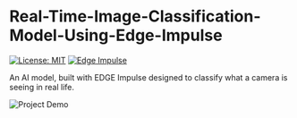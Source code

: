 # Real-Time-Image-Classification-Model-Using-Edge-Impulse

[![License: MIT](https://img.shields.io/badge/License-MIT-yellow.svg)](https://opensource.org/licenses/MIT)
[![Edge Impulse](https://img.shields.io/badge/Built%20With-Edge%20Impulse-blueviolet)](https://www.edgeimpulse.com/)

An AI model, built with EDGE Impulse designed to classify what a camera is seeing in real life.

![Project Demo](assets/demo.gif)

